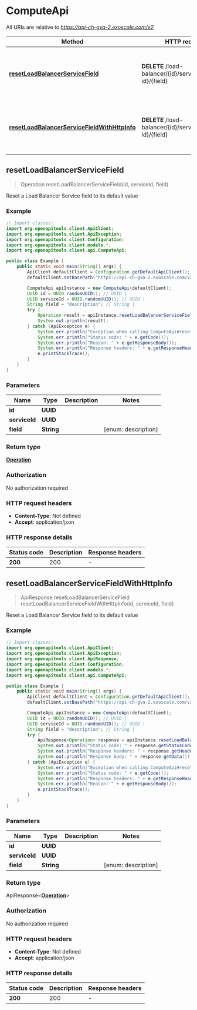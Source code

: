 # ComputeApi

All URIs are relative to *https://api-ch-gva-2.exoscale.com/v2*

| Method | HTTP request | Description |
|------------- | ------------- | -------------|
| [**resetLoadBalancerServiceField**](ComputeApi.md#resetLoadBalancerServiceField) | **DELETE** /load-balancer/{id}/service/{service-id}/{field} | Reset a Load Balancer Service field to its default value |
| [**resetLoadBalancerServiceFieldWithHttpInfo**](ComputeApi.md#resetLoadBalancerServiceFieldWithHttpInfo) | **DELETE** /load-balancer/{id}/service/{service-id}/{field} | Reset a Load Balancer Service field to its default value |



## resetLoadBalancerServiceField

> Operation resetLoadBalancerServiceField(id, serviceId, field)

Reset a Load Balancer Service field to its default value



### Example

```java
// Import classes:
import org.openapitools.client.ApiClient;
import org.openapitools.client.ApiException;
import org.openapitools.client.Configuration;
import org.openapitools.client.models.*;
import org.openapitools.client.api.ComputeApi;

public class Example {
    public static void main(String[] args) {
        ApiClient defaultClient = Configuration.getDefaultApiClient();
        defaultClient.setBasePath("https://api-ch-gva-2.exoscale.com/v2");

        ComputeApi apiInstance = new ComputeApi(defaultClient);
        UUID id = UUID.randomUUID(); // UUID | 
        UUID serviceId = UUID.randomUUID(); // UUID | 
        String field = "description"; // String | 
        try {
            Operation result = apiInstance.resetLoadBalancerServiceField(id, serviceId, field);
            System.out.println(result);
        } catch (ApiException e) {
            System.err.println("Exception when calling ComputeApi#resetLoadBalancerServiceField");
            System.err.println("Status code: " + e.getCode());
            System.err.println("Reason: " + e.getResponseBody());
            System.err.println("Response headers: " + e.getResponseHeaders());
            e.printStackTrace();
        }
    }
}
```

### Parameters


| Name | Type | Description  | Notes |
|------------- | ------------- | ------------- | -------------|
| **id** | **UUID**|  | |
| **serviceId** | **UUID**|  | |
| **field** | **String**|  | [enum: description] |

### Return type

[**Operation**](Operation.md)


### Authorization

No authorization required

### HTTP request headers

- **Content-Type**: Not defined
- **Accept**: application/json

### HTTP response details
| Status code | Description | Response headers |
|-------------|-------------|------------------|
| **200** | 200 |  -  |

## resetLoadBalancerServiceFieldWithHttpInfo

> ApiResponse<Operation> resetLoadBalancerServiceField resetLoadBalancerServiceFieldWithHttpInfo(id, serviceId, field)

Reset a Load Balancer Service field to its default value



### Example

```java
// Import classes:
import org.openapitools.client.ApiClient;
import org.openapitools.client.ApiException;
import org.openapitools.client.ApiResponse;
import org.openapitools.client.Configuration;
import org.openapitools.client.models.*;
import org.openapitools.client.api.ComputeApi;

public class Example {
    public static void main(String[] args) {
        ApiClient defaultClient = Configuration.getDefaultApiClient();
        defaultClient.setBasePath("https://api-ch-gva-2.exoscale.com/v2");

        ComputeApi apiInstance = new ComputeApi(defaultClient);
        UUID id = UUID.randomUUID(); // UUID | 
        UUID serviceId = UUID.randomUUID(); // UUID | 
        String field = "description"; // String | 
        try {
            ApiResponse<Operation> response = apiInstance.resetLoadBalancerServiceFieldWithHttpInfo(id, serviceId, field);
            System.out.println("Status code: " + response.getStatusCode());
            System.out.println("Response headers: " + response.getHeaders());
            System.out.println("Response body: " + response.getData());
        } catch (ApiException e) {
            System.err.println("Exception when calling ComputeApi#resetLoadBalancerServiceField");
            System.err.println("Status code: " + e.getCode());
            System.err.println("Response headers: " + e.getResponseHeaders());
            System.err.println("Reason: " + e.getResponseBody());
            e.printStackTrace();
        }
    }
}
```

### Parameters


| Name | Type | Description  | Notes |
|------------- | ------------- | ------------- | -------------|
| **id** | **UUID**|  | |
| **serviceId** | **UUID**|  | |
| **field** | **String**|  | [enum: description] |

### Return type

ApiResponse<[**Operation**](Operation.md)>


### Authorization

No authorization required

### HTTP request headers

- **Content-Type**: Not defined
- **Accept**: application/json

### HTTP response details
| Status code | Description | Response headers |
|-------------|-------------|------------------|
| **200** | 200 |  -  |

